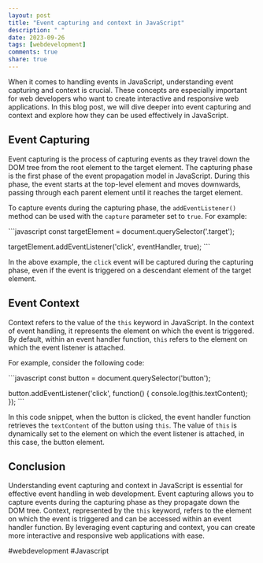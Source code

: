 ```yaml
---
layout: post
title: "Event capturing and context in JavaScript"
description: " "
date: 2023-09-26
tags: [webdevelopment]
comments: true
share: true
---
```


When it comes to handling events in JavaScript, understanding event capturing and context is crucial. These concepts are especially important for web developers who want to create interactive and responsive web applications. In this blog post, we will dive deeper into event capturing and context and explore how they can be used effectively in JavaScript.

## Event Capturing

Event capturing is the process of capturing events as they travel down the DOM tree from the root element to the target element. The capturing phase is the first phase of the event propagation model in JavaScript. During this phase, the event starts at the top-level element and moves downwards, passing through each parent element until it reaches the target element.

To capture events during the capturing phase, the `addEventListener()` method can be used with the `capture` parameter set to `true`. For example:

\```javascript
const targetElement = document.querySelector('.target');

targetElement.addEventListener('click', eventHandler, true);
\```

In the above example, the `click` event will be captured during the capturing phase, even if the event is triggered on a descendant element of the target element.

## Event Context

Context refers to the value of the `this` keyword in JavaScript. In the context of event handling, it represents the element on which the event is triggered. By default, within an event handler function, `this` refers to the element on which the event listener is attached.

For example, consider the following code:

\```javascript
const button = document.querySelector('button');

button.addEventListener('click', function() {
  console.log(this.textContent);
});
\```

In this code snippet, when the button is clicked, the event handler function retrieves the `textContent` of the button using `this`. The value of `this` is dynamically set to the element on which the event listener is attached, in this case, the button element.

## Conclusion

Understanding event capturing and context in JavaScript is essential for effective event handling in web development. Event capturing allows you to capture events during the capturing phase as they propagate down the DOM tree. Context, represented by the `this` keyword, refers to the element on which the event is triggered and can be accessed within an event handler function. By leveraging event capturing and context, you can create more interactive and responsive web applications with ease.

#webdevelopment #Javascript
